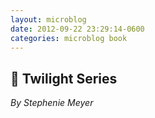 ```yaml
---
layout: microblog
date: 2012-09-22 23:29:14-0600
categories: microblog book
---
```

## 📖 Twilight Series
*By Stephenie Meyer*